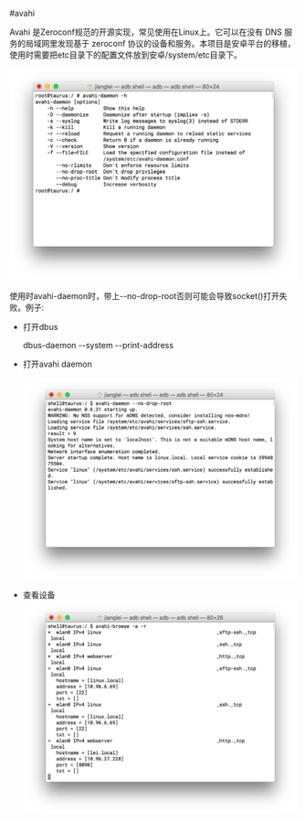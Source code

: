 #avahi

Avahi 是Zeroconf规范的开源实现，常见使用在Linux上。它可以在没有 DNS 服务的局域网里发现基于 zeroconf 协议的设备和服务。本项目是安卓平台的移植，使用时需要把etc目录下的配置文件放到安卓/system/etc目录下。

![help](art/help.png)

使用时avahi-daemon时，带上--no-drop-root否则可能会导致socket()打开失败。例子:

- 打开dbus

  dbus-daemon --system --print-address


- 打开avahi daemon

  ![](art/start.png)

- 查看设备
  ![](art/browser.png)